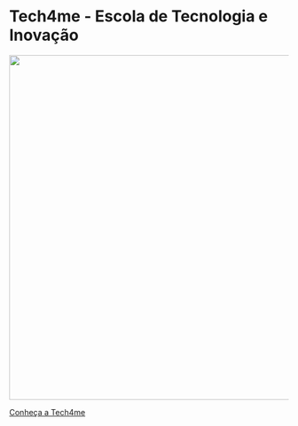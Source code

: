 <h1>Tech4me - Escola de Tecnologia e Inovação</h1>

<img src="https://www.tech4me.com.br/img/foto_sede_tech4me_03.jpg" width="620px">

[Conheça a Tech4me](https://www.tech4me.com.br/quem-somos)

